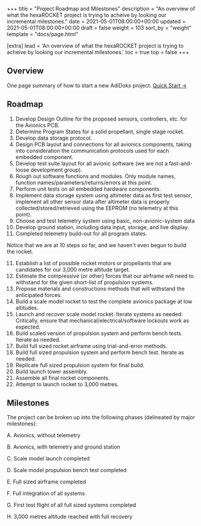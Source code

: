 +++
title = "Project Roadmap and Milestones"
description = "An overview of what the hexaROCKET project is trying to acheive by looking our incremental milestones."
date = 2021-05-01T08:00:00+00:00
updated = 2021-05-01T08:00:00+00:00
draft = false
weight = 103
sort_by = "weight"
template = "docs/page.html"

[extra]
lead = 'An overview of what the hexaROCKET project is trying to acheive by looking our incremental milestones.'
toc = true
top = false
+++

## Overview

One page summary of how to start a new AdiDoks project. [Quick Start →](../quick-start/)

## Roadmap

1. Develop Design Outline for the proposed sensors, controllers, etc. for the Avionics PCB.
2. Determine Program States for a solid propellant, single stage rocket.
3. Develop data storage protocol.
4. Design PCB layout and connections for all avionics components, taking into consideration
the communication protocols used for each embedded component.
5. Develop test suite layout for all avionic software (we are not a fast-and-loose development group).
6. Rough out software functions and modules. Only module names, function names/parameters/returns/errors 
at this point.
6. Perform unit tests on all embedded hardware components.
7. Implement data storage system using altimeter data as first test sensor, implement all other sensor data
after altimeter data is properly collected/stored/retrieved using the EEPROM (no telemetry at this point).
8. Choose and test telemetry system using basic, non-avionic-system data
9. Develop ground station, including data input, storage, and live display.
10. Completed telemetry build-out for all program states.

Notice that we are at 10 steps so far, and we haven't even begun to build the rocket.

11. Establish a list of possible rocket motors or propellants that are candidates for our 3,000 metre
altitude target.
12. Estimate the compressive (or other) forces that our airframe will need to withstand for the given 
short-list of propulsion systems.
13. Propose materials and constructions methods that will withstand the anticipated forces.
14. Build a scale model rocket to test the complete avionics package at low altitudes.
15. Launch and recover scale model rocket. Iterate systems as needed. Critically, ensure that 
mechanical/electrical/software lockouts work as expected.
16. Build scaled version of propulsion system and perform bench tests. Iterate as needed.
17. Build full sized rocket airframe using trial-and-error methods.
18. Build full sized propulsion system and perform bench test. Iterate as needed.
19. Replicate full sized propulsion system for final build.
20. Build launch tower assembly.
21. Assemble all final rocket components.
22. Attempt to launch rocket to 3,000 metres.


## Milestones

The project can be broken up into the following phases (delineated by major milestones):

A. Avionics, without telemetry

B. Avionics, with telemetry and ground station

C. Scale model launch completed

D. Scale model propulsion bench test completed

E. Full sized airframe completed

F. Full integration of all systems

G. First test flight of all full sized systems completed

H. 3,000 metres altitude reached with full recovery
